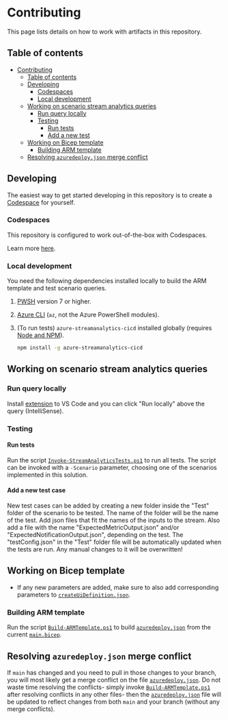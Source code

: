 # Contributing

This page lists details on how to work with artifacts in this repository.

## Table of contents

- [Contributing](#contributing)
  - [Table of contents](#table-of-contents)
  - [Developing](#developing)
    - [Codespaces](#codespaces)
    - [Local development](#local-development)
  - [Working on scenario stream analytics queries](#working-on-scenario-stream-analytics-queries)
    - [Run query locally](#run-query-locally)
    - [Testing](#testing)
      - [Run tests](#run-tests)
      - [Add a new test](#add-a-new-test)
  - [Working on Bicep template](#working-on-bicep-template)
    - [Building ARM template](#building-arm-template)
  - [Resolving `azuredeploy.json` merge conflict](#resolving-azuredeployjson-merge-conflict)

## Developing

The easiest way to get started developing in this repository is to create a [Codespace](#codespaces) for yourself.

### Codespaces

This repository is configured to work out-of-the-box with Codespaces.

Learn more [here](https://docs.github.com/codespaces/getting-started/quickstart).

### Local development

You need the following dependencies installed locally to build the ARM template and test scenario queries.

1. [PWSH](https://docs.microsoft.com/powershell/scripting/install/installing-powershell) version 7 or higher.
1. [Azure CLI](https://docs.microsoft.com/cli/azure/install-azure-cli) (`az`, not the Azure PowerShell modules).
1. (To run tests) `azure-streamanalytics-cicd` installed globally (requires [Node and NPM](https://nodejs.org/)).

    ```bash
    npm install -g azure-streamanalytics-cicd
    ```

## Working on scenario stream analytics queries

### Run query locally

Install [extension](https://marketplace.visualstudio.com/items?itemName=ms-bigdatatools.vscode-asa) to VS Code and you can click "Run locally" above the query (IntelliSense).

### Testing

#### Run tests

Run the script [`Invoke-StreamAnalyticsTests.ps1`](./scripts/Invoke-StreamAnalyticsTests.ps1) to run all tests. The script can be invoked with a `-Scenario` parameter, choosing one of the scenarios implemented in this solution.

#### Add a new test case

New test cases can be added by creating a new folder inside the "Test" folder of the scenario to be tested. The name of the folder will be the name of the test. Add json files that fit the names of the inputs to the stream.
Also add a file with the name "ExpectedMetricOutput.json" and/or "ExpectedNotificationOutput.json", depending on the test. The "testConfig.json" in the "Test" folder file will be automatically updated when the tests are run.
Any manual changes to it will be overwritten!

## Working on Bicep template

- If any new parameters are added, make sure to also add corresponding parameters to [`createUiDefinition.json`](./createUiDefinition.json).

### Building ARM template

Run the script [`Build-ARMTemplate.ps1`](./scripts/Build-ARMTemplate.ps1) to build [`azuredeploy.json`](./azuredeploy.json) from the current [`main.bicep`](./main.bicep).

## Resolving `azuredeploy.json` merge conflict

If `main` has changed and you need to pull in those changes to your branch, you will most likely get a merge conflict on the file [`azuredeploy.json`](./azuredeploy.json). Do not waste time resolving the conflicts- simply invoke [`Build-ARMTemplate.ps1`](./scripts/Build-ARMTemplate.ps1) after resolving conflicts in any other files- then the [`azuredeploy.json`](./azuredeploy.json) file will be updated to reflect changes from both `main` and your branch (without any merge conflicts).
